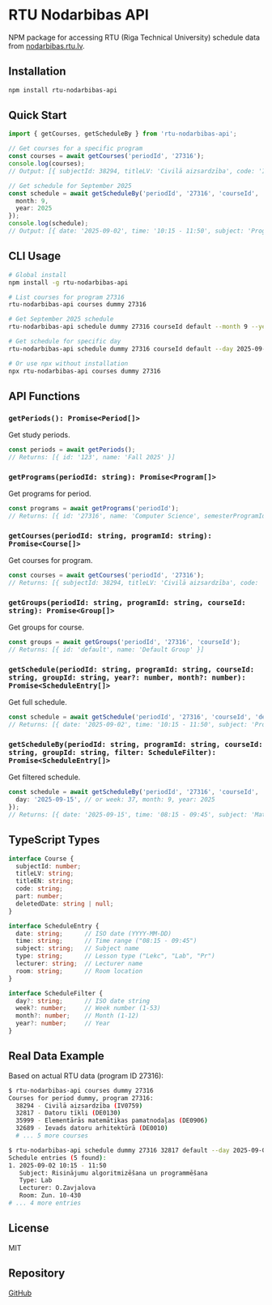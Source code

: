 # RTU Nodarbibas API

NPM package for accessing RTU (Riga Technical University) schedule data from [nodarbibas.rtu.lv](https://nodarbibas.rtu.lv).

## Installation

```bash
npm install rtu-nodarbibas-api
```

## Quick Start

```typescript
import { getCourses, getScheduleBy } from 'rtu-nodarbibas-api';

// Get courses for a specific program
const courses = await getCourses('periodId', '27316');
console.log(courses);
// Output: [{ subjectId: 38294, titleLV: 'Civilā aizsardzība', code: 'IV0759', ... }]

// Get schedule for September 2025
const schedule = await getScheduleBy('periodId', '27316', 'courseId', 'default', {
  month: 9,
  year: 2025
});
console.log(schedule);
// Output: [{ date: '2025-09-02', time: '10:15 - 11:50', subject: 'Programming', ... }]
```

## CLI Usage

```bash
# Global install
npm install -g rtu-nodarbibas-api

# List courses for program 27316
rtu-nodarbibas-api courses dummy 27316

# Get September 2025 schedule
rtu-nodarbibas-api schedule dummy 27316 courseId default --month 9 --year 2025

# Get schedule for specific day
rtu-nodarbibas-api schedule dummy 27316 courseId default --day 2025-09-02

# Or use npx without installation
npx rtu-nodarbibas-api courses dummy 27316
```

## API Functions

### `getPeriods(): Promise<Period[]>`
Get study periods.

```typescript
const periods = await getPeriods();
// Returns: [{ id: '123', name: 'Fall 2025' }]
```

### `getPrograms(periodId: string): Promise<Program[]>`
Get programs for period.

```typescript
const programs = await getPrograms('periodId');
// Returns: [{ id: '27316', name: 'Computer Science', semesterProgramId: 123 }]
```

### `getCourses(periodId: string, programId: string): Promise<Course[]>`
Get courses for program.

```typescript
const courses = await getCourses('periodId', '27316');
// Returns: [{ subjectId: 38294, titleLV: 'Civilā aizsardzība', code: 'IV0759', ... }]
```

### `getGroups(periodId: string, programId: string, courseId: string): Promise<Group[]>`
Get groups for course.

```typescript
const groups = await getGroups('periodId', '27316', 'courseId');
// Returns: [{ id: 'default', name: 'Default Group' }]
```

### `getSchedule(periodId: string, programId: string, courseId: string, groupId: string, year?: number, month?: number): Promise<ScheduleEntry[]>`
Get full schedule.

```typescript
const schedule = await getSchedule('periodId', '27316', 'courseId', 'default', 2025, 9);
// Returns: [{ date: '2025-09-02', time: '10:15 - 11:50', subject: 'Programming', ... }]
```

### `getScheduleBy(periodId: string, programId: string, courseId: string, groupId: string, filter: ScheduleFilter): Promise<ScheduleEntry[]>`
Get filtered schedule.

```typescript
const schedule = await getScheduleBy('periodId', '27316', 'courseId', 'default', {
  day: '2025-09-15', // or week: 37, month: 9, year: 2025
});
// Returns: [{ date: '2025-09-15', time: '08:15 - 09:45', subject: 'Math', ... }]
```

## TypeScript Types

```typescript
interface Course {
  subjectId: number;
  titleLV: string;
  titleEN: string;
  code: string;
  part: number;
  deletedDate: string | null;
}

interface ScheduleEntry {
  date: string;      // ISO date (YYYY-MM-DD)
  time: string;      // Time range ("08:15 - 09:45")
  subject: string;   // Subject name
  type: string;      // Lesson type ("Lekc", "Lab", "Pr")
  lecturer: string;  // Lecturer name
  room: string;      // Room location
}

interface ScheduleFilter {
  day?: string;      // ISO date string
  week?: number;     // Week number (1-53)
  month?: number;    // Month (1-12)  
  year?: number;     // Year
}
```

## Real Data Example

Based on actual RTU data (program ID 27316):

```bash
$ rtu-nodarbibas-api courses dummy 27316
Courses for period dummy, program 27316:
  38294 - Civilā aizsardzība (IV0759)
  32817 - Datoru tīkli (DE0130)
  35999 - Elementārās matemātikas pamatnodaļas (DE0906)
  32689 - Ievads datoru arhitektūrā (DE0010)
  # ... 5 more courses
```

```bash
$ rtu-nodarbibas-api schedule dummy 27316 32817 default --day 2025-09-02
Schedule entries (5 found):
1. 2025-09-02 10:15 - 11:50
   Subject: Risinājumu algoritmizēšana un programmēšana
   Type: Lab
   Lecturer: O.Zavjalova
   Room: Zun. 10-430
# ... 4 more entries
```

## License

MIT

## Repository

[GitHub](https://github.com/exosmium/rtu-nodarbibas-api)